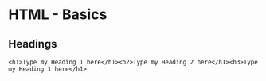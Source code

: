 # HTML - Basics

## Headings

```<h1>Type my Heading 1 here</h1><h2>Type my Heading 2 here</h1><h3>Type my Heading 1 here</h1>```
